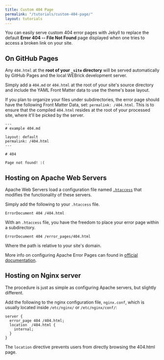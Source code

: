 ```yaml
---
title: Custom 404 Page
permalink: "/tutorials/custom-404-page/"
layout: tutorials
---
```


You can easily serve custom 404 error pages with Jekyll to replace the default **Error 404 -- File Not Found** page displayed when one tries to access a broken link on your site.


## On GitHub Pages

Any `404.html` at the **root of your `_site` directory** will be served automatically by GitHub Pages and the local WEBrick development server.

Simply add a `404.md` or `404.html` at the root of your site's source directory and include the YAML Front Matter data to use the theme's base layout.

If you plan to organize your files under subdirectories, the error page should have the following Front Matter Data, set: `permalink: /404.html`. This is to ensure that the compiled `404.html` resides at the root of your processed site, where it'll be picked by the server.

```
---
# example 404.md

layout: default
permalink: /404.html
---

# 404

Page not found! :(
```

## Hosting on Apache Web Servers

Apache Web Servers load a configuration file named [`.htaccess`](http://www.htaccess-guide.com/) that modifies the functionality of these servers.

Simply add the following to your `.htaccess` file.

```
ErrorDocument 404 /404.html
```

With an `.htaccess` file, you have the freedom to place your error page within a subdirectory.

```
ErrorDocument 404 /error_pages/404.html
```

Where the path is relative to your site's domain.

More info on configuring Apache Error Pages can found in [official documentation](https://httpd.apache.org/docs/current/mod/core.html#errordocument). 


## Hosting on Nginx server

The procedure is just as simple as configuring Apache servers, but slightly different.

Add the following to the nginx configuration file, `nginx.conf`, which is usually located inside `/etc/nginx/` or `/etc/nginx/conf/`:

```
server {
  error_page 404 /404.html;
  location  /404.html {
    internal;
  }
}
```
The `location` directive prevents users from directly browsing the 404.html page.
